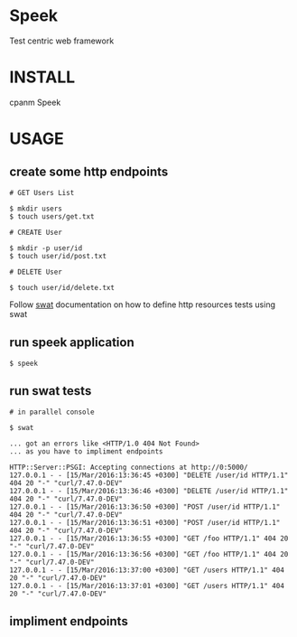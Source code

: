 # Speek

Test centric web framework

# INSTALL

cpanm Speek


# USAGE


## create some http endpoints

    # GET Users List

    $ mkdir users
    $ touch users/get.txt

    # CREATE User

    $ mkdir -p user/id
    $ touch user/id/post.txt

    # DELETE User

    $ touch user/id/delete.txt


Follow [swat](https://github.com/melezhik/swat) documentation on how to define http resources tests using swat


## run speek application

    $ speek


## run swat tests

    # in parallel console

    $ swat

    ... got an errors like <HTTP/1.0 404 Not Found>
    ... as you have to impliment endpoints

    HTTP::Server::PSGI: Accepting connections at http://0:5000/
    127.0.0.1 - - [15/Mar/2016:13:36:45 +0300] "DELETE /user/id HTTP/1.1" 404 20 "-" "curl/7.47.0-DEV"
    127.0.0.1 - - [15/Mar/2016:13:36:46 +0300] "DELETE /user/id HTTP/1.1" 404 20 "-" "curl/7.47.0-DEV"
    127.0.0.1 - - [15/Mar/2016:13:36:50 +0300] "POST /user/id HTTP/1.1" 404 20 "-" "curl/7.47.0-DEV"
    127.0.0.1 - - [15/Mar/2016:13:36:51 +0300] "POST /user/id HTTP/1.1" 404 20 "-" "curl/7.47.0-DEV"
    127.0.0.1 - - [15/Mar/2016:13:36:55 +0300] "GET /foo HTTP/1.1" 404 20 "-" "curl/7.47.0-DEV"
    127.0.0.1 - - [15/Mar/2016:13:36:56 +0300] "GET /foo HTTP/1.1" 404 20 "-" "curl/7.47.0-DEV"
    127.0.0.1 - - [15/Mar/2016:13:37:00 +0300] "GET /users HTTP/1.1" 404 20 "-" "curl/7.47.0-DEV"
    127.0.0.1 - - [15/Mar/2016:13:37:01 +0300] "GET /users HTTP/1.1" 404 20 "-" "curl/7.47.0-DEV"
    

## impliment endpoints




